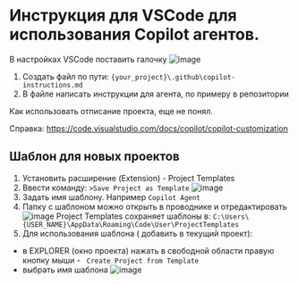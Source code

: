   # Инструкция для VSCode для использования Copilot агентов.

  В настройках VSCode поставить галочку
  ![image](https://github.com/user-attachments/assets/e153c9c2-2a47-4d71-875b-5e7fc5e6923b)


1. Создать файл по пути: ```{your_project}\.github\copilot-instructions.md```
2. В файле написать инструкции для агента, по примеру в репозитории

Как использовать отписание проекта, еще не понял.

Справка: https://code.visualstudio.com/docs/copilot/copilot-customization

## Шаблон для новых проектов

1. Установить расширение (Extension) - Project Templates
2. Ввести команду: ```>Save Project as Template```
   ![image](https://github.com/user-attachments/assets/ccaaa9d5-2f84-49f1-b646-0aee8de9aa4e)
3. Задать имя шаблону. Например ```Copilot Agent```
4. Папку с шаблоном можно открыть в проводнике и отредактировать
![image](https://github.com/user-attachments/assets/b309a5e0-009f-4811-b6a3-b54ae2b49b63)
Project Templates сохраняет шаблоны в: ```C:\Users\{USER_NAME}\AppData\Roaming\Code\User\ProjectTemplates```
5. Для использования шаблона ( добавить в текущий проект):
  - в EXPLORER (окно проекта) нажать в свободной области правую кнопку мыши - ``` Create Project from Template```
  - выбрать имя шаблона
![image](https://github.com/user-attachments/assets/8e62ca4b-bc5e-4877-9077-9e41708112eb)



